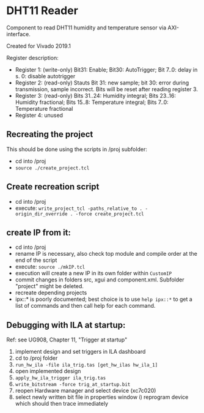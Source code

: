 # DHT11 Reader
Component to read DHT11 humidity and temperature sensor via AXI-interface. 

Created for Vivado 2019.1

Register description:
- Register 1: (write-only) Bit31: Enable; Bit30: AutoTrigger; Bit 7..0: delay in s. 0: disable autotrigger
- Register 2: (read-only) Stauts Bit 31: new sample; bit 30: error during transmission, sample incorrect. Bits will be reset after reading register 3.
- Register 3: (read-only) Bits 31..24: Humidity integral; Bits 23..16: Humidity fractional; Bits 15..8:  Temperature integral; Bits  7..0:  Temperature fractional
- Register 4: unused

## Recreating the project
This should be done using the scripts in /proj subfolder:
- cd into <project folder>/proj
- `source ./create_project.tcl`

## Create recreation script
- cd into <project folder>/proj
- execute: `write_project_tcl -paths_relative_to . -origin_dir_override . -force create_project.tcl`

## create IP from it:
- cd into <project folder>/proj
- rename IP is necessary, also check top module and compile order at the end of the script
- execute: `source ./mkIP.tcl`
- execution will create a new IP in its own folder within `CustomIP`
- commit changes in folders src, xgui and component.xml. Subfolder "project" might be deleted.
- recreate depending projects
- ipx::* is poorly documented; best choice is to use `help ipx::*` to get a list of commands and then call help for each command.

## Debugging with ILA at startup:
Ref: see UG908, Chapter 11, "Trigger at startup"

1. implement design and set triggers in ILA dashboard
2. cd to /proj folder
3. `run_hw_ila -file ila_trig.tas [get_hw_ilas hw_ila_1]`
4. open implemented design
5. `apply_hw_ila_trigger ila_trig.tas`
6. `write_bitstream -force trig_at_startup.bit`
7. reopen Hardware manager and select device (xc7c020)
8. select newly written bit file in properties window
i) reprogram device which should then trace immediately
